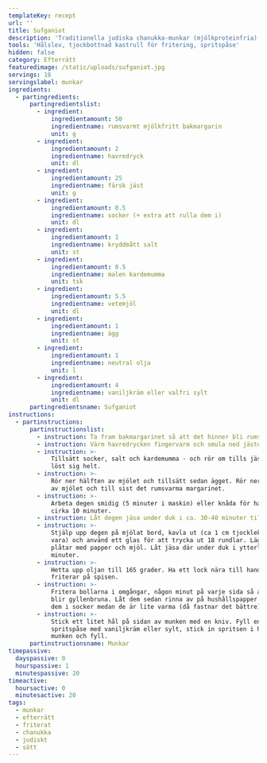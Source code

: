 ```yaml
---
templateKey: recept
url: ''
title: Sufganiot
description: 'Traditionella judiska chanukka-munkar (mjölkproteinfria). '
tools: 'Hålslev, tjockbottnad kastrull för fritering, spritspåse'
hidden: false
category: Efterrätt
featuredimage: /static/uploads/sufganiot.jpg
servings: 18
servingslabel: munkar
ingredients:
  - partingredients:
      partingredientslist:
        - ingredient:
            ingredientamount: 50
            ingredientname: rumsvarmt mjölkfritt bakmargarin
            unit: g
        - ingredient:
            ingredientamount: 2
            ingredientname: havredryck
            unit: dl
        - ingredient:
            ingredientamount: 25
            ingredientname: färsk jäst
            unit: g
        - ingredient:
            ingredientamount: 0.5
            ingredientname: socker (+ extra att rulla dem i)
            unit: dl
        - ingredient:
            ingredientamount: 1
            ingredientname: kryddmått salt
            unit: st
        - ingredient:
            ingredientamount: 0.5
            ingredientname: malen kardemumma
            unit: tsk
        - ingredient:
            ingredientamount: 5.5
            ingredientname: vetemjöl
            unit: dl
        - ingredient:
            ingredientamount: 1
            ingredientname: ägg
            unit: st
        - ingredient:
            ingredientamount: 1
            ingredientname: neutral olja
            unit: l
        - ingredient:
            ingredientamount: 4
            ingredientname: vaniljkräm eller valfri sylt
            unit: dl
      partingredientsname: Sufganiot
instructions:
  - partinstructions:
      partinstructionslist:
        - instruction: Ta fram bakmargarinet så att det hinner bli rumsvarmt.
        - instruction: Värm havredrycken fingervarm och smula ned jästen.
        - instruction: >-
            Tillsätt socker, salt och kardemumma - och rör om tills jästen har
            löst sig helt.
        - instruction: >-
            Rör ner hälften av mjölet och tillsätt sedan ägget. Rör ner resten
            av mjölet och till sist det rumsvarma margarinet.
        - instruction: >-
            Arbeta degen smidig (5 minuter i maskin) eller knåda för hand i
            cirka 10 minuter.
        - instruction: Låt degen jäsa under duk i ca. 30-40 minuter till dubbel storlek.
        - instruction: >-
            Stjälp upp degen på mjölat bord, kavla ut (ca 1 cm tjocklek ska det
            vara) och använd ett glas för att trycka ut 18 rundlar. Lägg dem på
            plåtar med papper och mjöl. Låt jäsa där under duk i ytterligare 30
            minuter.
        - instruction: >-
            Hetta upp oljan till 165 grader. Ha ett lock nära till hands när du
            friterar på spisen.
        - instruction: >-
            Fritera bollarna i omgångar, någon minut på varje sida så att de
            blir gyllenbruna. Låt dem sedan rinna av på hushållspapper och rulla
            dem i socker medan de är lite varma (då fastnar det bättre).
        - instruction: >-
            Stick ett litet hål på sidan av munken med en kniv. Fyll en
            spritspåse med vaniljkräm eller sylt, stick in spritsen i hålet på
            munken och fyll.
      partinstructionsname: Munkar
timepassive:
  dayspassive: 0
  hourspassive: 1
  minutespassive: 20
timeactive:
  hoursactive: 0
  minutesactive: 20
tags:
  - munkar
  - efterrätt
  - friterat
  - chanukka
  - judiskt
  - sött
---
```

